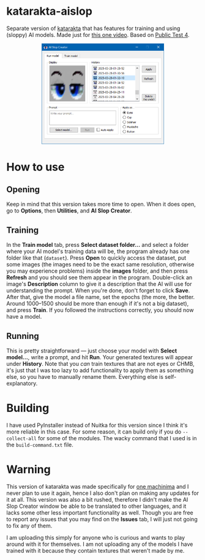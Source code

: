 # katarakta-aislop
Separate version of [katarakta](https://github.com/vazhka-dolya/katarakta) that has features for training and using (sloppy) AI models. Made just for [this one video](https://www.youtube.com/watch?v=v_Xpv41m_0E). Based on [Public Test 4](https://github.com/vazhka-dolya/katarakta/releases/tag/vpt4).
<p align="center">
  <img src="https://github.com/vazhka-dolya/katarakta-aislop/blob/main/GitHubImg/aislop1.png" width="320"/>
</p>

# How to use
## Opening
Keep in mind that this version takes more time to open. When it does open, go to **Options**, then **Utilities**, and **AI Slop Creator**.

## Training
In the **Train model** tab, press **Select dataset folder…** and select a folder where your AI model's training data will be, the program already has one folder like that (`dataset`). Press **Open** to quickly access the dataset, put some images (the images need to be the exact same resolution, otherwise you may experience problems) inside the **images** folder, and then press **Refresh** and you should see them appear in the program. Double-click an image's **Description** column to give it a description that the AI will use for understanding the prompt. When you're done, don't forget to click **Save**. After that, give the model a file name, set the epochs (the more, the better. Around 1000–1500 should be more than enough if it's not a big dataset), and press **Train**. If you followed the instructions correctly, you should now have a model.

## Running
This is pretty straightforward — just choose your model with **Select model…**, write a prompt, and hit **Run**. Your generated textures will appear under **History**. Note that you *can* train textures that are not eyes or CHMB, it's just that I was too lazy to add functionality to apply them as something else, so you have to manually rename them. Everything else is self-explanatory.

# Building
I have used PyInstaller instead of Nuitka for this version since I think it's more reliable in this case. For some reason, it can build only if you do `--collect-all` for some of the modules. The wacky command that I used is in the `build-command.txt` file.

# Warning
This version of katarakta was made specifically for [one machinima](https://www.youtube.com/watch?v=v_Xpv41m_0E) and I never plan to use it again, hence I also don't plan on making any updates for it at all. This version was also a bit rushed, therefore I didn't make the AI Slop Creator window be able to be translated to other languages, and it lacks some other less important functionality as well. Though you are free to report any issues that you may find on the **Issues** tab, I will just not going to fix any of them.

I am uploading this simply for anyone who is curious and wants to play around with it for themselves. I am not uploading any of the models I have trained with it because they contain textures that weren't made by me.
